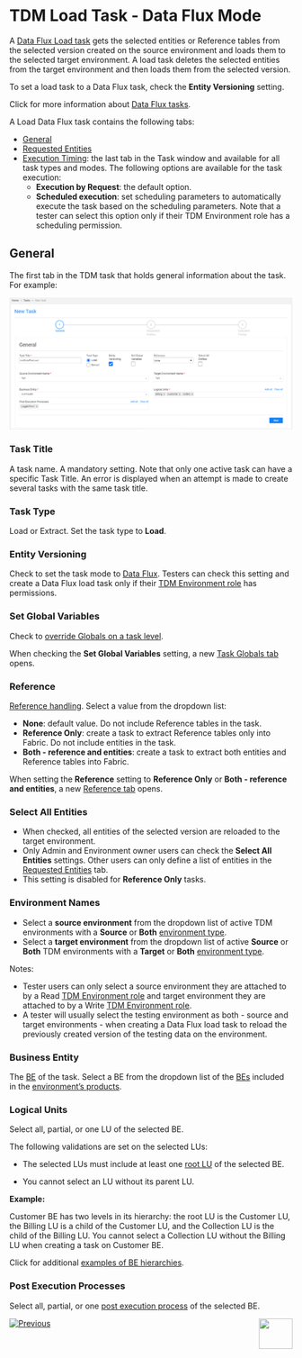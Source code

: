 # TDM Load Task - Data Flux Mode

A [Data Flux Load task](20_load_task_dataflux_mode.md) gets the selected entities or Reference tables from the selected version created on the source environment and loads them to the selected target environment. A load task deletes the selected entities from the target environment and then loads them from the selected version.

To set a load task to a Data Flux task, check the **Entity Versioning** setting.

Click for more information about [Data Flux tasks](15_data_flux_task.md).

A Load Data Flux task contains the following tabs:

- [General](#general)
- [Requested Entities](21_load_task_requested_entities_dataflux_mode.md)
- [Execution Timing](22_task_execution_timing_tab.md): the last tab in the Task window and available for all task types and modes. The following options are available for the task execution:
  - **Execution by Request**: the default option.
  - **Scheduled execution**: set scheduling parameters to automatically execute the task based on the scheduling parameters. Note that a tester can select this option only if their TDM Environment role has a scheduling permission.

## General

The first tab in the TDM task that holds general information about the task. For example:

![general tab](images/load_general_tab_dataflux.png)

### Task Title

A task name. A mandatory setting. Note that only one active task can have a specific Task Title. An error is displayed when an attempt is made to create several tasks with the same task title.

### Task Type

Load or Extract. Set the task type to **Load**.

### Entity Versioning

Check to set the task mode to [Data Flux](15_data_flux_task.md). Testers can check this setting and create a Data Flux load task only if their [TDM Environment role](10_environment_roles_tab.md#role-permissions) has permissions.
  

### Set Global Variables 

Check to [override Globals on a task level](23_task_globals_tab.md).

When checking the **Set Global Variables** setting, a new [Task Globals tab](23_task_globals_tab.md) opens.

### Reference 

[Reference handling](24_task_reference_tab.md). Select a value from the dropdown list:

- **None**: default value. Do not include Reference tables in the task.
- **Reference Only**: create a task to extract Reference tables only into Fabric. Do not include entities in the task.
- **Both - reference and entities**: create a task to extract both entities and Reference tables into Fabric.

When setting the **Reference** setting to **Reference Only** or **Both - reference and entities**, a new [Reference tab](24_task_reference_tab.md) opens.

### Select All Entities

- When checked, all entities of the selected version are reloaded to the target environment.
- Only Admin and Environment owner users can check the **Select All Entities** settings. Other users can only define a list of entities in the [Requested Entities](21_load_task_requested_entities_dataflux_mode.md) tab.
- This setting is disabled for **Reference Only** tasks.

### Environment Names

- Select a **source environment** from the dropdown list of active TDM environments with a **Source** or **Both** [environment type](08_environment_window_general_information.md#environment-type). 
- Select a **target environment** from the dropdown list of active **Source** or **Both** TDM environments with a **Target** or **Both** [environment type](08_environment_window_general_information.md#environment-type). 


Notes:
  - Tester users can only select a source environment they are attached to by a Read [TDM Environment role](10_environment_roles_tab.md) and target environment they are attached to by a Write [TDM Environment role](10_environment_roles_tab.md). 
  - A tester will usually select the testing environment as both - source and target environments - when creating a Data Flux load task to reload the previously created version of the testing data on the environment.

### Business Entity

The [BE](04_tdm_gui_business_entity_window.md) of the task. Select a BE from the dropdown list of the [BEs](05_tdm_gui_product_window.md#be-and-lu-product-relationship) included in the [environment’s products](11_environment_products_tab.md). 

### Logical Units

Select all, partial, or one LU of the selected BE. 

The following validations are set on the selected LUs:

- The selected LUs must include at least one [root LU](/articles/TDM/tdm_overview/03_business_entity_overview.md#root-lu) of the selected BE. 

- You cannot select an LU without its parent LU. 

**Example:**

Customer BE has two levels in its hierarchy: the  root LU is the Customer LU, the Billing LU is a child of the Customer LU, and the Collection LU is the child of the Billing LU. You cannot select a Collection LU without the Billing LU when creating a task on Customer BE.

Click for additional [examples of BE hierarchies](/articles/TDM/tdm_overview/03_business_entity_overview.md).

### Post Execution Processes

Select all, partial, or one [post execution process](04_tdm_gui_business_entity_window.md#post-execution-processes-tab) of the selected BE.



 [![Previous](/articles/images/Previous.png)](19_load_task_request_parameters_regular_mode.md)[<img align="right" width="60" height="54" src="/articles/images/Next.png">](21_load_task_requested_entities_dataflux_mode.md)

